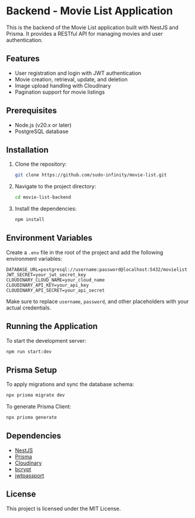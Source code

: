 # Backend - Movie List Application

This is the backend of the Movie List application built with NestJS and Prisma. It provides a RESTful API for managing movies and user authentication.

## Features

- User registration and login with JWT authentication
- Movie creation, retrieval, update, and deletion
- Image upload handling with Cloudinary
- Pagination support for movie listings

## Prerequisites

- Node.js (v20.x or later)
- PostgreSQL database

## Installation

1. Clone the repository:

   ```bash
   git clone https://github.com/sudo-infinity/movie-list.git
   ```

2. Navigate to the project directory:

   ```bash
   cd movie-list-backend
   ```

3. Install the dependencies:

   ```bash
   npm install
   ```

## Environment Variables

Create a `.env` file in the root of the project and add the following environment variables:

```plaintext
DATABASE_URL=postgresql://username:password@localhost:5432/movielist
JWT_SECRET=your_jwt_secret_key
CLOUDINARY_CLOUD_NAME=your_cloud_name
CLOUDINARY_API_KEY=your_api_key
CLOUDINARY_API_SECRET=your_api_secret
```

Make sure to replace `username`, `password`, and other placeholders with your actual credentials.

## Running the Application

To start the development server:

```bash
npm run start:dev
```

## Prisma Setup

To apply migrations and sync the database schema:

```bash
npx prisma migrate dev
```

To generate Prisma Client:

```bash
npx prisma generate
```

## Dependencies

- [NestJS](https://nestjs.com/)
- [Prisma](https://www.prisma.io/)
- [Cloudinary](https://cloudinary.com/)
- [bcrypt](https://github.com/kelektiv/node.bcrypt.js)
- [jwtpassport](https://www.passportjs.org/packages/passport-jwt/)

## License

This project is licensed under the MIT License.
